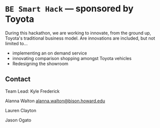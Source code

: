 # `BE Smart Hack` — sponsored by Toyota

During this hackathon, we are working to innovate, from the ground up, Toyota's traditional business model.
Are innovations are included, but not limited to...
- implementing an on demand service
- innovating comparison shopping amongst Toyota vehicles
- Redesigning the showroom

## Contact
Team Lead: Kyle Frederick

Alanna Walton <alanna.walton@bison.howard.edu> 

Lauren Clayton

Jason Ogato
